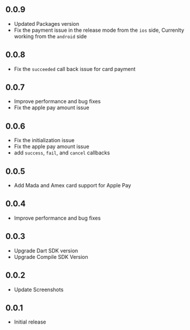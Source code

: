 ## 0.0.9

* Updated Packages version
* Fix the payment issue in the release mode from the `ios` side, Currenlty working from the `android` side

## 0.0.8

* Fix the `succeeded` call back issue for card payment

## 0.0.7

* Improve performance and bug fixes
* Fix the apple pay amount issue

## 0.0.6

* Fix the initialization issue
* Fix the apple pay amount issue
* add `success`, `fail`, and `cancel` callbacks

## 0.0.5

* Add Mada and Amex card support for Apple Pay

## 0.0.4

* Improve performance and bug fixes

## 0.0.3

* Upgrade Dart SDK version
* Upgrade Compile SDK Version


## 0.0.2

* Update Screenshots


## 0.0.1

* Initial release

